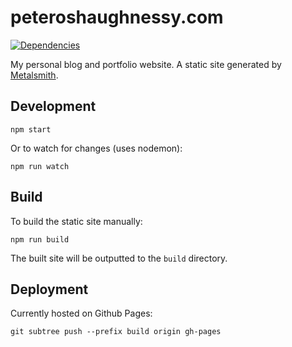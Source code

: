 # peteroshaughnessy.com

[![Dependencies](https://david-dm.org/poshaughnessy/peteroshaughnessy.com.svg)](https://david-dm.org/poshaughnessy/peteroshaughnessy.com)

My personal blog and portfolio website. A static site generated by [Metalsmith](http://www.metalsmith.io/).

## Development

    npm start

Or to watch for changes (uses nodemon):

    npm run watch

## Build

To build the static site manually:

    npm run build

The built site will be outputted to the `build` directory.

## Deployment

Currently hosted on Github Pages:

    git subtree push --prefix build origin gh-pages
